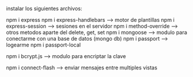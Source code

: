 instalar los siguientes archivos:

npm i express
npm i express-handlebars --> motor de plantillas
npm i express-session --> sesiones en el servidor
npm i method-override --> otros metodos aparte del delete, get, set
npm i mongoose --> modulo para conectarme con una base de datos (mongo db)
npm i passport  --> logearme
npm i passport-local

npm i bcrypt.js --> modulo para encriptar la clave

npm i connect-flash --> enviar mensajes entre multiples vistas